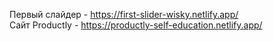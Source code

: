 Первый слайдер - https://first-slider-wisky.netlify.app/  
Сайт Productly - https://productly-self-education.netlify.app/